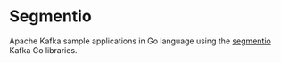 # Segmentio

Apache Kafka sample applications in Go language using the [segmentio](https://github.com/segmentio/kafka-go) Kafka Go libraries.
